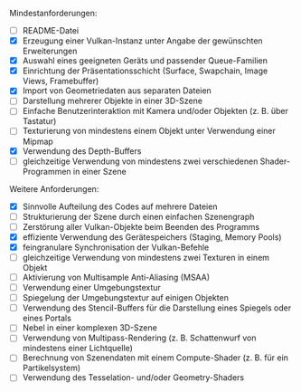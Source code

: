 Mindestanforderungen:

- [ ] README-Datei
- [x] Erzeugung einer Vulkan-Instanz unter Angabe der gewünschten Erweiterungen
- [x] Auswahl eines geeigneten Geräts und passender Queue-Familien
- [x] Einrichtung der Präsentationsschicht (Surface, Swapchain, Image Views, Framebuffer)
- [x] Import von Geometriedaten aus separaten Dateien
- [ ] Darstellung mehrerer Objekte in einer 3D-Szene
- [ ] Einfache Benutzerinteraktion mit Kamera und/oder Objekten (z. B. über Tastatur)
- [ ] Texturierung von mindestens einem Objekt unter Verwendung einer Mipmap
- [x] Verwendung des Depth-Buffers
- [ ] gleichzeitige Verwendung von mindestens zwei verschiedenen Shader-Programmen in einer Szene

Weitere Anforderungen:
- [x] Sinnvolle Aufteilung des Codes auf mehrere Dateien
- [ ] Strukturierung der Szene durch einen einfachen Szenengraph
- [ ] Zerstörung aller Vulkan-Objekte beim Beenden des Programms
- [x] effiziente Verwendung des Gerätespeichers (Staging, Memory Pools)
- [x] feingranulare Synchronisation der Vulkan-Befehle
- [ ] gleichzeitige Verwendung von mindestens zwei Texturen in einem Objekt
- [ ] Aktivierung von Multisample Anti-Aliasing (MSAA)
- [ ] Verwendung einer Umgebungstextur
- [ ] Spiegelung der Umgebungstextur auf einigen Objekten
- [ ] Verwendung des Stencil-Buffers für die Darstellung eines Spiegels oder eines Portals
- [ ] Nebel in einer komplexen 3D-Szene
- [ ] Verwendung von Multipass-Rendering (z. B. Schattenwurf von mindestens einer Lichtquelle)
- [ ] Berechnung von Szenendaten mit einem Compute-Shader (z. B. für ein Partikelsystem)
- [ ] Verwendung des Tesselation- und/oder Geometry-Shaders